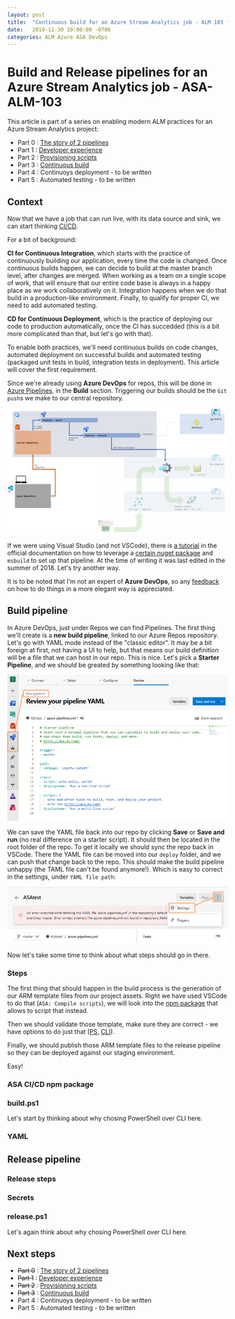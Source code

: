 ```yaml
---
layout: post
title:  "Continuous build for an Azure Stream Analytics job - ALM 103 for ASA"
date:   2019-12-30 10:00:00 -0700
categories: ALM Azure ASA DevOps
---
```


# Build and Release pipelines for an Azure Stream Analytics job - ASA-ALM-103

This article is part of a series on enabling modern ALM practices for an Azure Stream Analytics project:

- Part 0 : [The story of 2 pipelines](https://www.eiden.ca/asa-alm-100/)
- Part 1 : [Developer experience](https://www.eiden.ca/asa-alm-101/)
- Part 2 : [Provisioning scripts](https://www.eiden.ca/asa-alm-102/)
- Part 3 : [Continuous build](https://www.eiden.ca/asa-alm-103/)
- Part 4 : Continuoys deployment - to be written
- Part 5 : Automated testing - to be written

## Context

Now that we have a job that can run live, with its data source and sink, we can start thinking [CI/CD](https://en.wikipedia.org/wiki/CI/CD).

For a bit of background:

**CI for Continuous Integration**, which starts with the practice of continuously building our application, every time the code is changed. Once continuous builds happen, we can decide to build at the master branch level, after changes are merged. When working as a team on a single scope of work, that will ensure that our entire code base is always in a happy place as we work collaboratively on it. Integration happens when we do that build in a production-like environment. Finally, to qualify for proper CI, we need to add automated testing. 

**CD for Continuous Deployment**, which is the practice of deploying our code to production automatically, once the CI has succedded (this is a bit more complicated than that, but let's go with that). 

To enable both practices, we'll need continuous builds on code changes, automated deployment on successful builds and automated testing (packaged unit tests in build, integration tests in deployment). This article will cover the first requirement.

Since we're already using **Azure DevOps** for repos, this will be done in [Azure Pipelines](https://docs.microsoft.com/en-us/azure/devops/pipelines/?view=azure-devops), in the **Build** section. Triggering our builds should be the `Git push`s we make to our central repository.

![Illustration of our dev pipeline](https://github.com/Fleid/fleid.github.io/blob/master/_posts/201912_asa_alm101/asa_alm103.png?raw=true)

If we were using Visual Studio (and not VSCode), there is [a tutorial](https://docs.microsoft.com/en-us/azure/stream-analytics/stream-analytics-tools-visual-studio-cicd-vsts) in the official documentation on how to leverage a [certain nuget package](https://docs.microsoft.com/en-us/azure/stream-analytics/stream-analytics-tools-for-visual-studio-cicd) and `msbuild` to set up that pipeline. At the time of writing it was last edited in the summer of 2018. Let's try another way.

It is to be noted that I'm not an expert of **Azure DevOps**, so any [feedback](https://github.com/Fleid/fleid.github.io/blob/master/_posts/2019-12-30-asa-alm103.md) on how to do things in a more elegant way is appreciated.

## Build pipeline

In Azure DevOps, just under Repos we can find Pipelines. The first thing we'll create is a **new build pipeline**, linked to our Azure Repos repository. Let's go with YAML mode instead of the "classic editor". It may be a bit foreign at first, not having a UI to help, but that means our build definition will be a file that we can host in our repo. This is nice. Let's pick a **Starter Pipeline**, and we should be greated by something looking like that:

![Screenshot of the starter YAML pipeline](https://github.com/Fleid/fleid.github.io/blob/master/_posts/201912_asa_alm101/asa_alm103_build.png?raw=true)

We can save the YAML file back into our repo by clicking **Save** or **Save and run** (no real difference on a starter script). It should then be located in the root folder of the repo. To get it locally we should sync the repo back in VSCode. There the YAML file can be moved into our `deploy` folder, and we can push that change back to the repo. This should make the build pipeline unhappy (the TAML file can't be found anymore!). Which is easy to correct in the settings, under `YAML file path`:

![Screenshot of the starter YAML pipeline](https://github.com/Fleid/fleid.github.io/blob/master/_posts/201912_asa_alm101/asa_alm103_build_unhappy.png?raw=true)

Now let's take some time to think about what steps should go in there.

### Steps

The first thing that should happen in the build process is the generation of our ARM template files from our project assets. Right we have used VSCode to do that (```ASA: Compile scripts```), we will look into the [npm package](https://docs.microsoft.com/en-us/azure/stream-analytics/setup-cicd-vs-code) that allows to script that instead. 

Then we should validate those template, make sure they are correct - we have options to do just that ([PS](https://docs.microsoft.com/en-us/powershell/module/az.resources/test-azresourcegroupdeployment?view=azps-3.2.0), [CLI](https://docs.microsoft.com/en-us/cli/azure/group/deployment?view=azure-cli-latest#az-group-deployment-validate)).

Finally, we should publish those ARM template files to the release pipeline so they can be deployed against our staging environment.

Easy!

### ASA CI/CD npm package



### build.ps1

Let's start by thinking about why chosing PowerShell over CLI here.

### YAML

## Release pipeline

### Release steps

### Secrets

### release.ps1

Let's again think about why chosing PowerShell over CLI here.

## Next steps

- ~~Part 0~~ : [The story of 2 pipelines](https://www.eiden.ca/asa-alm-100/)
- ~~Part 1~~ : [Developer experience](https://www.eiden.ca/asa-alm-101/)
- ~~Part 2~~ : [Provisioning scripts](https://www.eiden.ca/asa-alm-102/)
- ~~Part 3~~ : [Continuous build](https://www.eiden.ca/asa-alm-103/)
- Part 4 : Continuoys deployment - to be written
- Part 5 : Automated testing - to be written
